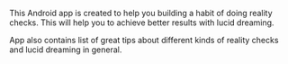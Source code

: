 This Android app is created to help you building a habit of doing reality checks. This will help you to achieve better results with lucid dreaming.

App also contains list of great tips about different kinds of reality checks and lucid dreaming in general.